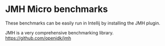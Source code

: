 # JMH Micro benchmarks

These benchmarks can be  easily run in Intellij by installing the JMH plugin.

JMH is a very comprehensive benchmarking library. https://github.com/openjdk/jmh
